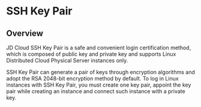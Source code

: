 # SSH Key Pair

## Overview

JD Cloud SSH Key Pair is a safe and convenient login certification method, which is composed of public key and private key and supports Linux Distributed Cloud Physical Server instances only.

SSH Key Pair can generate a pair of keys through encryption algorithms and adopt the RSA 2048-bit encryption method by default. To log in Linux instances with SSH Key Pair, you must create one key pair, appoint the key pair while creating an instance and connect such instance with a private key.
